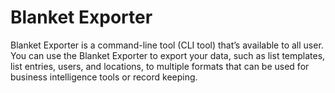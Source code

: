 # Blanket Exporter

Blanket Exporter is a command-line tool (CLI tool) that’s available to all user. You can use the Blanket Exporter to export your data, such as list templates, list entries, users, and locations, to multiple formats that can be used for business intelligence tools or record keeping.